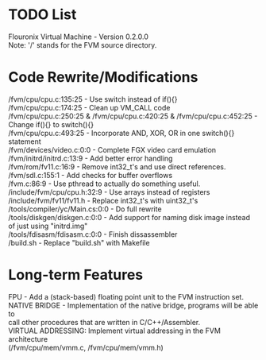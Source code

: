 <h1>TODO List</h1>
Flouronix Virtual Machine - Version 0.2.0.0 <br>
Note: '/' stands for the FVM source directory.<br>
<h1>Code Rewrite/Modifications</h1>
/fvm/cpu/cpu.c:135:25 - Use switch instead of if(){}<br>
/fvm/cpu/cpu.c:174:25 - Clean up VM_CALL code<br>
/fvm/cpu/cpu.c:250:25 & /fvm/cpu/cpu.c:420:25 & /fvm/cpu/cpu.c:452:25 - Change if(){} to switch(){}<br>
/fvm/cpu/cpu.c:493:25 - Incorporate AND, XOR, OR in one switch(){} statement<br>
/fvm/devices/video.c:0:0 - Complete FGX video card emulation<br>
/fvm/initrd/initrd.c:13:9 - Add better error handling<br>
/fvm/rom/fv11.c:16:9 - Remove int32_t's and use direct references.<br>
/fvm/sdl.c:155:1 - Add checks for buffer overflows<br>
/fvm.c:86:9 - Use pthread to actually do something useful.<br>
/include/fvm/cpu/cpu.h:32:9 - Use arrays instead of registers <br>
/include/fvm/fv11/fv11.h - Replace int32_t's with uint32_t's <br>
/tools/compiler/yc/Main.cs:0:0 - Do full rewrite<br>
/tools/diskgen/diskgen.c:0:0 - Add support for naming disk image instead of just using "initrd.img"<br>
/tools/fdisasm/fdisasm.c:0:0 - Finish dissassembler<br>
/build.sh - Replace "build.sh" with Makefile<br>
<h1>Long-term Features</h1>
FPU - Add a (stack-based) floating point unit to the FVM instruction set. <br>
NATIVE BRIDGE - Implementation of the native bridge, programs will be able to<br>
call other procedures that are written in C/C++/Assembler.<br>
VIRTUAL ADDRESSING: Implement virtual addressing in the FVM architecture<br>
(/fvm/cpu/mem/vmm.c, /fvm/cpu/mem/vmm.h)<br>


